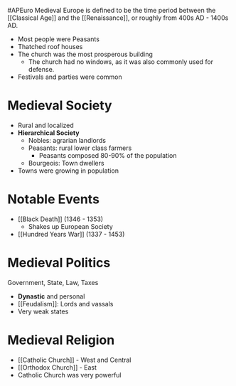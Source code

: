#APEuro 
Medieval Europe is defined to be the time period between the [[Classical Age]] and the [[Renaissance]], or roughly from 400s AD - 1400s AD.
- Most people were Peasants
- Thatched roof houses
- The church was the most prosperous building
	- The church had no windows, as it was also commonly used for defense.
- Festivals and parties were common
# Medieval Society
- Rural and localized
- **Hierarchical Society**
	- Nobles: agrarian landlords
	- Peasants: rural lower class farmers
		- Peasants composed 80-90% of the population
	- Bourgeois: Town dwellers
- Towns were growing in population
# Notable Events
- [[Black Death]] (1346 - 1353)
	- Shakes up European Society
- [[Hundred Years War]] (1337 - 1453)
# Medieval Politics
Government, State, Law, Taxes
- **Dynastic** and personal
- [[Feudalism]]: Lords and vassals
- Very weak states
# Medieval Religion
- [[Catholic Church]] - West and Central
- [[Orthodox Church]] - East
- Catholic Church was very powerful